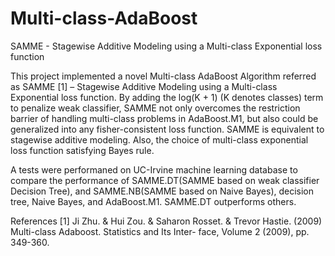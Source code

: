 # Multi-class-AdaBoost
SAMME - Stagewise Additive Modeling  using a Multi-class Exponential loss function 

This project implemented a novel Multi-class AdaBoost Algorithm referred as SAMME [1] – Stagewise Additive Modeling using a Multi-class Exponential loss function. By adding the log(K + 1) (K denotes classes) term to penalize weak classifier, SAMME not only overcomes the restriction barrier of handling multi-class problems in AdaBoost.M1, but also could be generalized into any fisher-consistent loss function. SAMME is equivalent to stagewise additive modeling. Also, the choice of multi-class exponential loss function satisfying Bayes rule. 

A tests were performaned on UC-Irvine machine learning database to compare the performance of SAMME.DT(SAMME based on weak classifier Decision Tree), and SAMME.NB(SAMME based on Naive Bayes), decision tree, Naive Bayes, and AdaBoost.M1. SAMME.DT outperforms others.


References
[1] Ji Zhu. & Hui Zou. & Saharon Rosset. & Trevor Hastie. (2009) Multi-class Adaboost. Statistics and Its Inter- face, Volume 2 (2009), pp. 349-360.

